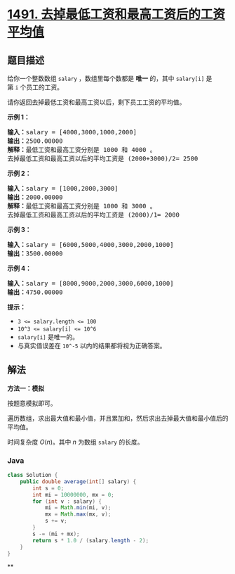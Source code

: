 # [1491. 去掉最低工资和最高工资后的工资平均值](https://leetcode.cn/problems/average-salary-excluding-the-minimum-and-maximum-salary)

## 题目描述

<p>给你一个整数数组&nbsp;<code>salary</code>&nbsp;，数组里每个数都是 <strong>唯一</strong>&nbsp;的，其中&nbsp;<code>salary[i]</code> 是第&nbsp;<code>i</code>&nbsp;个员工的工资。</p>

<p>请你返回去掉最低工资和最高工资以后，剩下员工工资的平均值。</p>

<p><strong>示例 1：</strong></p>

<pre><strong>输入：</strong>salary = [4000,3000,1000,2000]
<strong>输出：</strong>2500.00000
<strong>解释：</strong>最低工资和最高工资分别是 1000 和 4000 。
去掉最低工资和最高工资以后的平均工资是 (2000+3000)/2= 2500
</pre>

<p><strong>示例 2：</strong></p>

<pre><strong>输入：</strong>salary = [1000,2000,3000]
<strong>输出：</strong>2000.00000
<strong>解释：</strong>最低工资和最高工资分别是 1000 和 3000 。
去掉最低工资和最高工资以后的平均工资是 (2000)/1= 2000
</pre>

<p><strong>示例 3：</strong></p>

<pre><strong>输入：</strong>salary = [6000,5000,4000,3000,2000,1000]
<strong>输出：</strong>3500.00000
</pre>

<p><strong>示例 4：</strong></p>

<pre><strong>输入：</strong>salary = [8000,9000,2000,3000,6000,1000]
<strong>输出：</strong>4750.00000
</pre>

<p><strong>提示：</strong></p>

<ul>
	<li><code>3 &lt;= salary.length &lt;= 100</code></li>
	<li><code>10^3&nbsp;&lt;= salary[i] &lt;= 10^6</code></li>
	<li><code>salary[i]</code>&nbsp;是唯一的。</li>
	<li>与真实值误差在&nbsp;<code>10^-5</code> 以内的结果都将视为正确答案。</li>
</ul>

## 解法

**方法一：模拟**

按题意模拟即可。

遍历数组，求出最大值和最小值，并且累加和，然后求出去掉最大值和最小值后的平均值。

时间复杂度 $O(n)$。其中 $n$ 为数组 `salary` 的长度。

### **Java**

```java
class Solution {
    public double average(int[] salary) {
        int s = 0;
        int mi = 10000000, mx = 0;
        for (int v : salary) {
            mi = Math.min(mi, v);
            mx = Math.max(mx, v);
            s += v;
        }
        s -= (mi + mx);
        return s * 1.0 / (salary.length - 2);
    }
}
```

**
